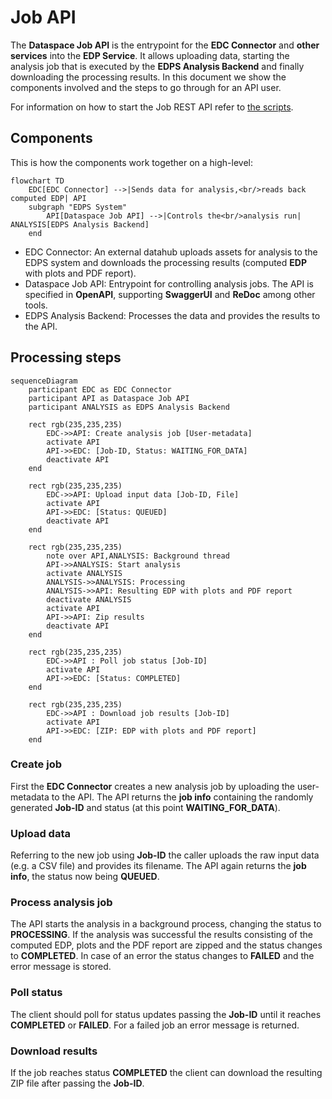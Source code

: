 # Job API

The **Dataspace Job API** is the entrypoint for the **EDC Connector** and **other services** into the **EDP Service**. It allows uploading data, starting the analysis job that is executed by the **EDPS Analysis Backend** and finally downloading the processing results. In this document we show the components involved and the steps to go through for an API user.

For information on how to start the Job REST API refer to [the scripts](./../../scripts/README.md#run-docker-containers).

## Components

This is how the components work together on a high-level:

```mermaid
flowchart TD
    EDC[EDC Connector] -->|Sends data for analysis,<br/>reads back computed EDP| API
    subgraph "EDPS System"
        API[Dataspace Job API] -->|Controls the<br/>analysis run| ANALYSIS[EDPS Analysis Backend]
    end
```

- EDC Connector: An external datahub uploads assets for analysis to the EDPS system and downloads the processing results (computed **EDP** with plots and PDF report).
- Dataspace Job API: Entrypoint for controlling analysis jobs. The API is specified in **OpenAPI**, supporting **SwaggerUI** and **ReDoc** among other tools.
- EDPS Analysis Backend: Processes the data and provides the results to the API.

## Processing steps

```mermaid
sequenceDiagram
    participant EDC as EDC Connector
    participant API as Dataspace Job API
    participant ANALYSIS as EDPS Analysis Backend

    rect rgb(235,235,235)
        EDC->>API: Create analysis job [User-metadata]
        activate API
        API->>EDC: [Job-ID, Status: WAITING_FOR_DATA]
        deactivate API
    end

    rect rgb(235,235,235)
        EDC->>API: Upload input data [Job-ID, File]
        activate API
        API->>EDC: [Status: QUEUED]
        deactivate API
    end

    rect rgb(235,235,235)
        note over API,ANALYSIS: Background thread
        API->>ANALYSIS: Start analysis
        activate ANALYSIS
        ANALYSIS->>ANALYSIS: Processing
        ANALYSIS->>API: Resulting EDP with plots and PDF report
        deactivate ANALYSIS
        activate API
        API->>API: Zip results
        deactivate API
    end

    rect rgb(235,235,235)
        EDC->>API : Poll job status [Job-ID]
        activate API
        API->>EDC: [Status: COMPLETED]
    end

    rect rgb(235,235,235)
        EDC->>API : Download job results [Job-ID]
        activate API
        API->>EDC: [ZIP: EDP with plots and PDF report]
    end
```

### Create job

First the **EDC Connector** creates a new analysis job by uploading the user-metadata to the API. The API returns the **job info** containing the randomly generated **Job-ID** and status (at this point **WAITING_FOR_DATA**).

### Upload data

Referring to the new job using **Job-ID** the caller uploads the raw input data (e.g. a CSV file) and provides its filename. The API again returns the **job info**, the status now being **QUEUED**.

### Process analysis job 

The API starts the analysis in a background process, changing the status to **PROCESSING**.
If the analysis was successful the results consisting of the computed EDP, plots and the PDF report are zipped and the status changes to **COMPLETED**.
In case of an error the status changes to **FAILED** and the error message is stored.

### Poll status

The client should poll for status updates passing the **Job-ID** until it reaches **COMPLETED** or **FAILED**. For a failed job an error message is returned.

### Download results

If the job reaches status **COMPLETED** the client can download the resulting ZIP file after passing the **Job-ID**.
